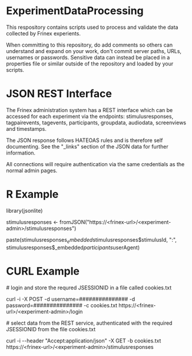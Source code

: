 # ExperimentDataProcessing

This respository contains scripts used to process and validate the data collected by Frinex experients.

When committing to this repository, do add comments so others can understand and expand on your work, don't commit server paths, URLs, usernames or passwords. Sensitive data can instead be placed in a properties file or similar outside of the repository and loaded by your scripts.

# JSON REST Interface
The Frinex administration system has a REST interface which can be accessed for each experiment via the endpoints: stimulusresponses, tagpairevents, tagevents, participants, groupdata, audiodata, screenviews and timestamps.

The JSON response follows HATEOAS rules and is therefore self documenting. See the "_links" section of the JSON data for further information.

All connections will require authentication via the same credentials as the normal admin pages.

# R Example
library(jsonlite)

stimulusresponses <- fromJSON("https://\<frinex-url\>/\<experiment-admin\>/stimulusresponses")

paste(stimulusresponses$_embedded$stimulusresponses$stimulusId, ":", stimulusresponses$_embedded$participants$userAgent)

# CURL Example
\# login and store the requred JSESSIONID in a file called cookies.txt

curl -i -X POST -d username=############### -d password=############### -c cookies.txt https://\<frinex-url\>/\<experiment-admin\>/login

\# select data from the REST service, authenticated with the required JSESSIONID from the file cookies.txt

curl -i --header "Accept:application/json" -X GET -b cookies.txt https://\<frinex-url\>/\<experiment-admin\>/stimulusresponses
